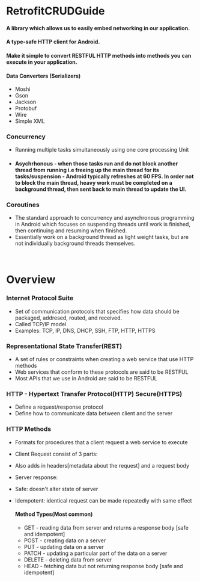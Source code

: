 # RetrofitCRUDGuide
#### A library which allows us to easily embed networking in our application.
#### A type-safe HTTP client for Android.
#### Make it simple to convert RESTFUL HTTP methods into methods you can execute in your application.

#### Data Converters (Serializers)
- Moshi
- Gson
- Jackson
- Protobuf
- Wire
- Simple XML

### Concurrency
- Running multiple tasks simultaneously using one core processing Unit
- #### Asychrhonous - when those tasks run and do not block another thread from running i.e freeing up the main thread for its tasks/suspension - Android typically refreshes at 60 FPS. In order not to block the main thread, heavy work must be completed on a background thread, then sent back to main thread to update the UI.

### Coroutines
- The standard approach to concurrency and asynchronous programming in Android which focuses on suspending threads until work is finished, then continuing and resuming when finished.
- Essentially work on a background thread as light weight tasks, but are not individually background threads themselves.

<br>

# Overview

### Internet Protocol Suite
- Set of communication protocols that specifies how data should be packaged, addresed, routed, and received.
- Called TCP/IP model
- Examples: TCP, IP, DNS, DHCP, SSH, FTP, HTTP, HTTPS

### Representational State Transfer(REST)
- A set of rules or constraints when creating a web service that use HTTP methods
- Web services that conform to these protocols are said to be RESTFUL
- Most APIs that we use in Android are said to be RESTFUL

### HTTP - Hypertext Transfer Protocol(HTTP) Secure(HTTPS)
- Define a request/response protocol
- Define how to communicate data between client and the server

### HTTP Methods
- Formats for procedures that a client request a web service to execute
- Client Request consist of 3 parts: <verb><address><protocol>
- Also adds in headers[metadata about the request] and a request body
- Server response: <protocol><response code>
- Safe: doesn't alter state of server
- Idempotent: identical request can be made repeatedly with same effect
  
  #### Method Types(Most common)
  - GET - reading data from server and returns a response body [safe and idempotent]
  - POST - creating data on a server
  - PUT - updating data on a server
  - PATCH - updating a particular part of the data on a server
  - DELETE - deleting data from server
  - HEAD - fetching data but not returning response body [safe and idempotent]
